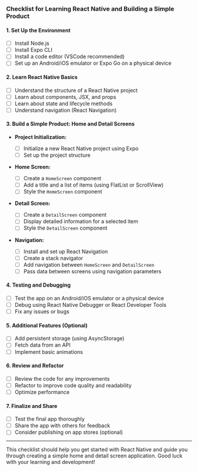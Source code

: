 ### Checklist for Learning React Native and Building a Simple Product

#### **1. Set Up the Environment**

-   [ ] Install Node.js
-   [ ] Install Expo CLI
-   [ ] Install a code editor (VSCode recommended)
-   [ ] Set up an Android/iOS emulator or Expo Go on a physical device

#### **2. Learn React Native Basics**

-   [ ] Understand the structure of a React Native project
-   [ ] Learn about components, JSX, and props
-   [ ] Learn about state and lifecycle methods
-   [ ] Understand navigation (React Navigation)

#### **3. Build a Simple Product: Home and Detail Screens**

-   **Project Initialization:**

    -   [ ] Initialize a new React Native project using Expo
    -   [ ] Set up the project structure

-   **Home Screen:**

    -   [ ] Create a `HomeScreen` component
    -   [ ] Add a title and a list of items (using FlatList or ScrollView)
    -   [ ] Style the `HomeScreen` component

-   **Detail Screen:**

    -   [ ] Create a `DetailScreen` component
    -   [ ] Display detailed information for a selected item
    -   [ ] Style the `DetailScreen` component

-   **Navigation:**
    -   [ ] Install and set up React Navigation
    -   [ ] Create a stack navigator
    -   [ ] Add navigation between `HomeScreen` and `DetailScreen`
    -   [ ] Pass data between screens using navigation parameters

#### **4. Testing and Debugging**

-   [ ] Test the app on an Android/iOS emulator or a physical device
-   [ ] Debug using React Native Debugger or React Developer Tools
-   [ ] Fix any issues or bugs

#### **5. Additional Features (Optional)**

-   [ ] Add persistent storage (using AsyncStorage)
-   [ ] Fetch data from an API
-   [ ] Implement basic animations

#### **6. Review and Refactor**

-   [ ] Review the code for any improvements
-   [ ] Refactor to improve code quality and readability
-   [ ] Optimize performance

#### **7. Finalize and Share**

-   [ ] Test the final app thoroughly
-   [ ] Share the app with others for feedback
-   [ ] Consider publishing on app stores (optional)

---

This checklist should help you get started with React Native and guide you through creating a simple home and detail screen application. Good luck with your learning and development!
